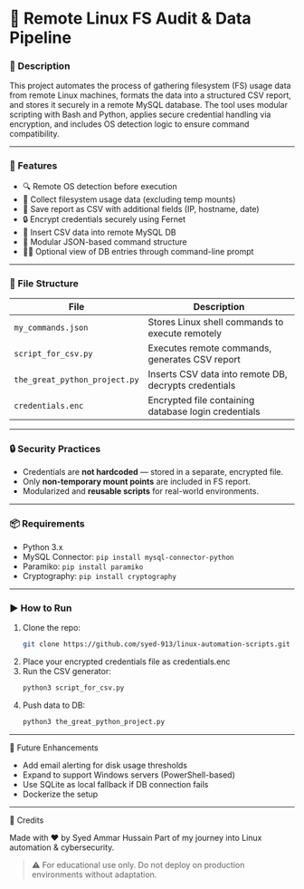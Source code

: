 # 🐧 Remote Linux FS Audit & Data Pipeline

### 🔧 Description
This project automates the process of gathering filesystem (FS) usage data from remote Linux machines, formats the data into a structured CSV report, and stores it securely in a remote MySQL database. The tool uses modular scripting with Bash and Python, applies secure credential handling via encryption, and includes OS detection logic to ensure command compatibility.

---

### 🧰 Features

- 🔍 Remote OS detection before execution
- 📁 Collect filesystem usage data (excluding temp mounts)
- 📄 Save report as CSV with additional fields (IP, hostname, date)
- 🔒 Encrypt credentials securely using Fernet
- 📡 Insert CSV data into remote MySQL DB
- 🧠 Modular JSON-based command structure
- 👨‍💻 Optional view of DB entries through command-line prompt

---

### 📁 File Structure

| File | Description |
|------|-------------|
| `my_commands.json` | Stores Linux shell commands to execute remotely |
| `script_for_csv.py` | Executes remote commands, generates CSV report |
| `the_great_python_project.py` | Inserts CSV data into remote DB, decrypts credentials |
| `credentials.enc` | Encrypted file containing database login credentials |

---

### 🔒 Security Practices

- Credentials are **not hardcoded** — stored in a separate, encrypted file.
- Only **non-temporary mount points** are included in FS report.
- Modularized and **reusable scripts** for real-world environments.

---

### 📦 Requirements

- Python 3.x  
- MySQL Connector: `pip install mysql-connector-python`  
- Paramiko: `pip install paramiko`  
- Cryptography: `pip install cryptography`

---

### ▶️ How to Run

1. Clone the repo:
   ```bash
   git clone https://github.com/syed-913/linux-automation-scripts.git
   ```
2. Place your encrypted credentials file as credentials.enc
3. Run the CSV generator:
   ```bash
   python3 script_for_csv.py
   ```
4. Push data to DB:
   ```bash
   python3 the_great_python_project.py
   ```
--- 

📌 Future Enhancements

- Add email alerting for disk usage thresholds
- Expand to support Windows servers (PowerShell-based)
- Use SQLite as local fallback if DB connection fails
- Dockerize the setup

--- 

🙏 Credits

Made with ❤️ by Syed Ammar Hussain
Part of my journey into Linux automation & cybersecurity.

>  ⚠️ For educational use only. Do not deploy on production environments without adaptation.

